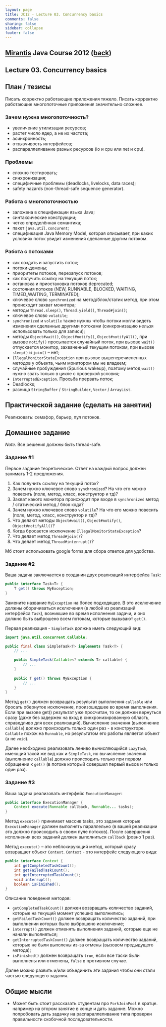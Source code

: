 ```yaml
---                                                                                                                     
layout: page                                                                                                            
title: JC12 - Lecture 03. Concurrency basics                                                                                                                  
comments: false                                                                                                         
sharing: false                                                                                                          
sidebar: collapse
footer: false                                                                                                           
---
```

## [Mirantis](http://www.mirantis.com) Java Course 2012 ([back](index.html))
## Lecture 03. Concurrency basics

## План / тезисы

Писать корректно работающие приложения тяжело. 
Писать корректно работающие многопоточные приложения значительно сложнее. 

### Зачем нужна многопоточность?
* увеличение утилизации ресурсов;  
* растет число ядер, а не их частота;
* асинхронность; 
* отзывчивость интерфейсов; 
* распараллеливание разных ресурсов (io и cpu или net и cpu).

### Проблемы

* сложно тестировать;
* синхронизация;
* специфичные проблемы (deadlocks, livelocks, data races);
* safety hazards (non-thread-safe sequence generator).

### Работа с многопоточностью

* заложена в спецификации языка Java;
* синтаксические конструкции;
* четко определённая семантика;
* пакет `java.util.concurent`;
* спецификация Java Memory Model, которая описывает, при каких условиях поток увидит изменения сделанные другим потоком.

### Работа с потоками

* как создать и запустить поток;
* потоки-демоны;
* приоритеты потоков, перезапуск потоков;
* как получить ссылку на текущий поток;
* остановка и приостановка потоков deprecated;
* состояния потоков (NEW, RUNNABLE, BLOCKED, WAITING, TIMED_WAITING, TERMINATED);
* ключевое слово `synchronized` на метод/блок/статик метод, при этом происходит захват монитора;
* методы `Thread.sleep()`, `Thread.yield()`,  `Thread#join()`;
* ключевое слово `volatile`;
* `synchronized` и `volatile` также нужны чтобы потоки могли видеть изменения сделанные другими потоками (синхронизацию нельзя использовать только для записи);
* методы `Object#wait()`, `Object#notify()`, `Object#notifyAll()`, при вызове `notify()` просыпается случайный поток, при вызове `wait()` отпускается монитор, захваченный текущим потоком, при вызове `sleep()` и `join()` – нет;
* `IllegalMonitorStateException` при вызове вышеперечисленных методов у объекта, чьим монитором мы не владеем;
* случайные пробуждения (Spurious wakeup), поэтому метод `wait()` нужно звать только в цикле с проверкой условия;
* `InterruptedException`. Просьба прервать поток;
* Deadlocks;
* разница `StringBuffer` / `StringBuilder`, `Vector` / `ArrayList`.

## Практической задание (сделать на занятии)
 
Реализовать: семафор, барьер, пул потоков.

## Домашнее задание

*Note.* Все решения должны быть thread-safe. 

### Задание #1

Первое задание теоретическое. Ответ на каждый вопрос должен занимать 1-2 предложения. 

1. Как получить ссылку на текущий поток?
2. Зачем нужно ключевое слово `synchronized`? На что его можно повесить (поле, метод, класс, конструктор и тд)?
3. Захват какого монитора происходит при входе в `synchronized` метод / статический метод / блок кода?
4. Зачем нужно ключевое слово `volatile`? На что его можно повесить (поле, метод, класс, конструктор и тд)?
5. Что делают методы `Object#wait()`, `Object#notify()`, `Object#notifyAll()`?
6. Когда бросается исключение `IllegalMonitorStateException`?
7. Что делает метод `Thread#join()`?
8. Что делает метод `Thread#interrupt()`?

Мб стоит использовать google forms для сбора ответов для удобства.

### Задание #2 

Ваша задача заключается в создании двух реализаций интерфейса `Task`:

```java
public interface Task<T> {
    T get() throws MyException;
}
```

Замените название `MyException` на более подходящее. В это исключение должны оборачиваться исключения 
(в любой из реализаций интерфейса `Task`), возникшие во время исполнения задачи, 
и оно должно быть выброшено всем потокам, которые вызывают `get()`.

Первая реализация - `SimpleTask` должна иметь следующий вид:

```java
import java.util.concurrent.Callable;

public final class SimpleTask<T> implements Task<T> {
    // ...

    public SimpleTask(Callable<? extends T> callable) {
        // ...
    }
    
    public T get() throws MyException {
        // ...
    }
}
```

Метод `get()` должен возвращать результат выполнения `callable` или бросать обернутое исключение,
произошедшее во время выполнения. Если при вызове get() результат уже просчитан, то он должен вернуться сразу
(даже без задержек на вход в синхронизированную область, справедливо для всех реализаций). 
Вычисление значения (выполнение `callable`) должно происходить только один раз - в конструкторе.
`Callable` похож на `Runnuble`, но результатом его работы является объект (а не `void`). 

Далее необходимо реализовать лениво вычисляющийся `LazyTask`, имеющий такой же вид как и `SimpleTask`,
но вычисление значения (выполнение `callable`) должно происходить только при первом обращении к `get()`
(в потоке который совершил первый вызов и только один раз).
   

### Задание #3 
Ваша задача реализовать интерфейс `ExecutionManager`: 

```java
public interface ExecutionManager {
    Context execute(Runnable callback, Runnable... tasks);
}
```

Метод `execute()` принимает массив tasks, это задания которые `ExecutionManager` должен выполнять параллельно
(в вашей реализации это должно происходить в своем пуле потоков). 
После завершения исполнения всех заданий должен выполниться `callback` (ровно 1 раз). 

Метод `execute()` – это неблокирующий метод, который сразу возвращает объект `Context`.
`Context` - это интерфейс следующего вида: 

```java
public interface Context {
    int getCompletedTaskCount(); 
    int getFailedTaskCount(); 
    int getInterruptedTaskCount(); 
    void interrupt(); 
    boolean isFinished(); 
}
```
Описание поведения методов:

* `getCompletedTaskCount()` должен возвращать количество заданий, которые на текущий момент успешно выполнились;
* `getFailedTaskCount()` должен возвращать количество заданий, при выполнении которых было выброшено исключение; 
* `interrupt()` должен отменять выполнения заданий, которые еще не начали выполняться;
* `getInterruptedTaskCount()` должен возвращать количество заданий, которые не были выполены из-за отмены (вызовом предыдущего метода); 
* `isFinished()` должен возвращать `true`, если все таски были выполнены или отменены, `false` в противном случае.  

Далее можно развить и/или объединить эти задания чтобы они стали частью следующего задания.

## Общие мысли

* Может быть стоит рассказать студентам про `ForkJoinPool` в кратце. например на втором занятие в конце и дать задание. Можно попробовать дать задачку на распараллеливание типа проверки правильности скобочной последовательности.

